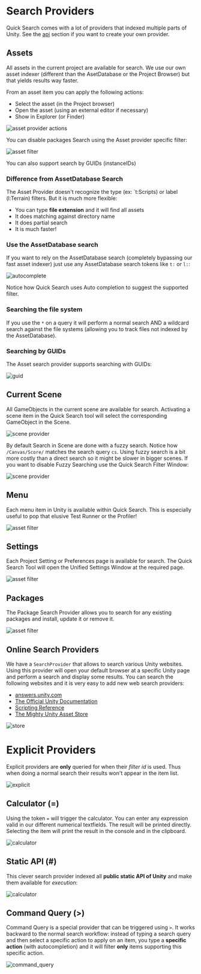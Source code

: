 # Search Providers

Quick Search comes with a lot of providers that indexed multiple parts of Unity. See the [api](api.md) section if you want to create your own provider.

## Assets

All assets in the current project are available for search. We use our own asset indexer (different than the AsetDatabase or the Project Browser) but that yields results way faster.

From an asset item you can apply the following actions:

- Select the asset (in the Project browser)
- Open the asset (using an external editor if necessary)
- Show in Explorer (or Finder)

![asset provider actions](Images/asset_provider_actions.png)

You can disable packages Search using the Asset provider specific filter:

![asset filter](Images/asset_provider_filters.png)

You can also support search by GUIDs (instanceIDs)

### Difference from AssetDatabase Search

The Asset Provider doesn't recognize the type (ex: `t:Scripts) or label (l:Terrain) filters. But it is much more flexible:

- You can type **file extension** and it will find all assets
- It does matching against directory name
- It does partial search
- It is much faster!

### Use the AssetDatabase search

If you want to rely on the AssetDatabase search (completely bypassing our fast asset indexer) just use any AssetDatabase search tokens like `t:` or `l:`:

![autocomplete](Images/asset_provider_auto_complete.gif)

Notice how Quick Search uses Auto completion to suggest the supported filter.

### Searching the file system

If you use the `*` on a query it will perform a normal search AND a wildcard search against the file systems (allowing you to track files not indexed by the AssetDatabase).

### Searching by GUIDs

The Asset search provider supports searching with GUIDs:

![guid](Images/asset_provider_guid_search.png)

## Current Scene

All GameObjects in the current scene are available for search. Activating a scene item in the Quick Search tool will select the corresponding GameObject in the Scene.

![scene provider](Images/scene_provider_selection.png)

By default Search in Scene are done with a fuzzy search. Notice how 
`/Canvas/Score/` matches the search query `cs`. Using fuzzy search is a bit more costly than a direct search so it might be slower in bigger scenes. If you want to disable Fuzzy Searching use the Quick Search Filter Window:

![scene provider](Images/scene_provider_fuzzy_settings.png)

## Menu

Each menu item in Unity is available within Quick Search. This is especially useful to pop that elusive Test Runner or the Profiler!

![asset filter](Images/menu_provider.png)

## Settings

Each Project Setting or Preferences page is available for search. The Quick Search Tool will open the Unified Settings Window at the required page.

![asset filter](Images/settings_provider.png)

## Packages

The Package Search Provider allows you to search for any existing packages and install, update it or remove it.

![asset filter](Images/pkg_provider.png)


## Online Search Providers

We have a `SearchProvider` that allows to search various Unity websites. Using this provider will open your default browser at a specific Unity page and perform a search and display some results. You can search the following websites and it is very easy to add new web search providers:

- [answers.unity.com](answers.unity.com)
- [The Official Unity Documentation](docs.unity3d.com/Manual)
- [Scripting Reference](docs.unity3d.com/ScriptingReference)
- [The Mighty Unity Asset Store](assetstore.unity.com)

![store](Images/online_search.gif)

# Explicit Providers

Explicit providers are **only** queried for when their *filter id* is used. Thus when doing a normal search their results won't appear in the item list.

![explicit](Images/explicit_providers.png)

## Calculator (=)
Using the token `=` will trigger the calculator. You can enter any expression valid in our different numerical textfields. The result will be printed directly. Selecting the item will print the result in the console and in the clipboard.

![calculator](Images/calculator_provider.gif)

## Static API (#)

This clever search provider indexed all **public static API of Unity** and make them available for *execution*:

![calculator](Images/static_api.gif)

## Command Query (>)

Command Query is a special provider that can be triggered using `>`. It works backward to the normal search workflow: instead of typing a search query and then select a specific action to apply on an item, you type a **specific action** (with autocompletion) and it will filter **only** items supporting this specific action.

![command_query](Images/command_query.gif)
